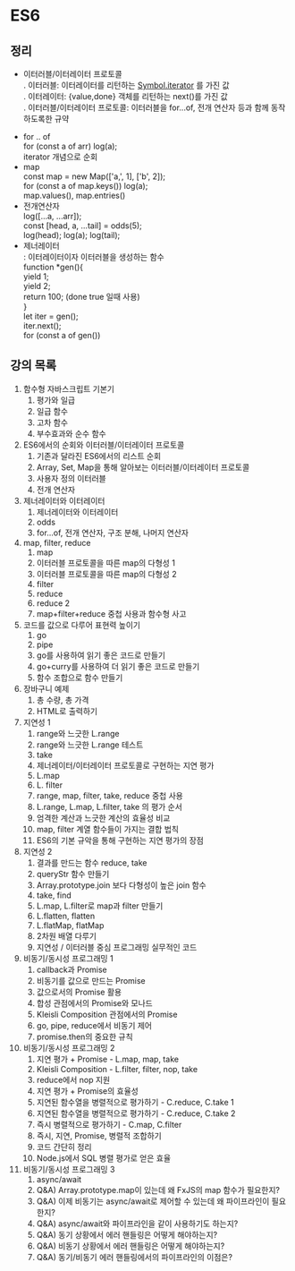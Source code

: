# ES6
## 정리
- 이터러블/이터레이터 프로토콜   
. 이터러블: 이터레이터를 리턴하는 [Symbol.iterator]() 를 가진 값   
. 이터레이터: {value,done} 객체를 리턴하는 next()를 가진 값   
. 이터러블/이터레이터 프로토콜: 이터러블을 for...of, 전개 연산자 등과 함께 동작하도록한 규약   
* for .. of   
for (const a of arr) log(a);   
iterator 개념으로 순회
* map   
const map = new Map(['a,', 1], ['b', 2]);   
for (const a of map.keys()) log(a);   
map.values(), map.entries()
* 전개연산자   
log([...a, ...arr]);   
const [head, a, ...tail] = odds(5);   
log(head); log(a); log(tail);   
* 제너레이터   
: 이터레이터이자 이터러블을 생성하는 함수   
function *gen(){   
   yield 1;   
   yield 2;   
   return 100; (done true 일때 사용)   
}   
let iter = gen();   
iter.next();   
for (const a of gen())   

## 강의 목록
1. 함수형 자바스크립트 기본기
    1. 평가와 일급
    2. 일급 함수
    3. 고차 함수
    4. 부수효과와 순수 함수
2. ES6에서의 순회와 이터러블/이터레이터 프로토콜
    1. 기존과 달라진 ES6에서의 리스트 순회
    2. Array, Set, Map을 통해 알아보는 이터러블/이터레이터 프로토콜
    3. 사용자 정의 이터러블
    4. 전개 연산자
3. 제너레이터와 이터레이터
    1. 제너레이터와 이터레이터
    2. odds
    3. for...of, 전개 연산자, 구조 분해, 나머지 연산자
4. map, filter, reduce
    1. map
    2. 이터러블 프로토콜을 따른 map의 다형성 1
    3. 이터러블 프로토콜을 따른 map의 다형성 2
    4. filter
    5. reduce
    6. reduce 2
    7. map+filter+reduce 중첩 사용과 함수형 사고
5. 코드를 값으로 다루어 표현력 높이기
    1. go
    2. pipe
    3. go를 사용하여 읽기 좋은 코드로 만들기
    4. go+curry를 사용하여 더 읽기 좋은 코드로 만들기
    5. 함수 조합으로 함수 만들기
6. 장바구니 예제
    1. 총 수량, 총 가격
    2. HTML로 출력하기
7. 지연성 1
    1. range와 느긋한 L.range
    2. range와 느긋한 L.range 테스트
    3. take
    4. 제너레이터/이터레이터 프로토콜로 구현하는 지연 평가
    5. L.map
    6. L. filter
    7. range, map, filter, take, reduce 중첩 사용
    8. L.range, L.map, L.filter, take 의 평가 순서
    9. 엄격한 계산과 느긋한 계산의 효율성 비교
    10. map, filter 계열 함수들이 가지는 결합 법칙
    11. ES6의 기본 규악을 통해 구현하는 지연 평가의 장점
8. 지연성 2
    1. 결과를 만드는 함수 reduce, take
    2. queryStr 함수 만들기
    3. Array.prototype.join 보다 다형성이 높은 join 함수
    4. take, find
    5. L.map, L.filter로 map과 filter 만들기
    6. L.flatten, flatten
    7. L.flatMap, flatMap
    8. 2차원 배열 다루기
    9. 지연성 / 이터러블 중심 프로그래밍 실무적인 코드
9. 비동기/동시성 프로그래밍 1
    1. callback과 Promise
    2. 비동기를 값으로 만드는 Promise
    3. 값으로서의 Promise 활용
    4. 합성 관점에서의 Promise와 모나드
    5. Kleisli Composition 관점에서의 Promise
    6. go, pipe, reduce에서 비동기 제어
    7. promise.then의 중요한 규칙
10. 비동기/동시성 프로그래밍 2
    1. 지연 평가 + Promise - L.map, map, take
    2. Kleisli Composition - L.filter, filter, nop, take
    3. reduce에서 nop 지원
    4. 지연 평가 + Promise의 효율성
    5. 지연된 함수열을 병렬적으로 평가하기 - C.reduce, C.take 1
    6. 지연된 함수열을 병렬적으로 평가하기 - C.reduce, C.take 2
    7. 즉시 병렬적으로 평가하기 - C.map, C.filter
    8. 즉시, 지연, Promise, 병렬적 조합하기
    9. 코드 간단히 정리
    10. Node.js에서 SQL 병렬 평가로 얻은 효율
11. 비동기/동시성 프로그래밍 3
    1. async/await
    2. Q&A) Array.prototype.map이 있는데 왜 FxJS의 map 함수가 필요한지?
    3. Q&A) 이제 비동기는 async/await로 제어할 수 있는데 왜 파이프라인이 필요한지?
    4. Q&A) async/await와 파이프라인을 같이 사용하기도 하는지?
    5. Q&A) 동기 상황에서 에러 핸들링은 어떻게 해야하는지?
    6. Q&A) 비동기 상황에서 에러 핸들링은 어떻게 해야하는지?
    7. Q&A) 동기/비동기 에러 핸들링에서의 파이프라인의 이점은?
